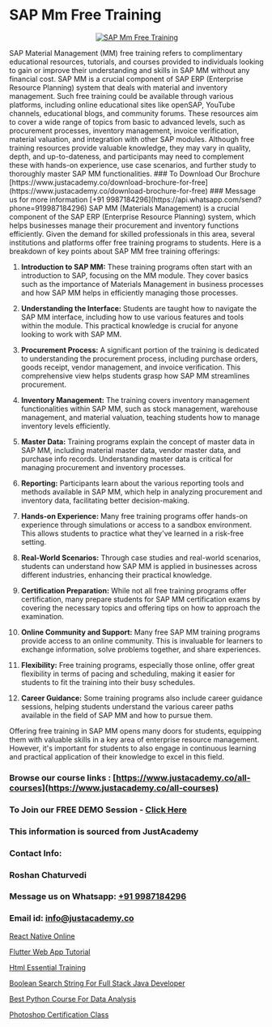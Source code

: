 # SAP Mm Free Training

<p align="center">
  <a href="https://justacademy.co/course-detail/sap-mm-training">
    <img src="https://justacademy.co/storage2/course_image/1709190408_course_image.webp" alt="SAP Mm Free Training">
  </a>
</p>
SAP Material Management (MM) free training refers to complimentary educational resources, tutorials, and courses provided to individuals looking to gain or improve their understanding and skills in SAP MM without any financial cost. SAP MM is a crucial component of SAP ERP (Enterprise Resource Planning) system that deals with material and inventory management. Such free training could be available through various platforms, including online educational sites like openSAP, YouTube channels, educational blogs, and community forums. These resources aim to cover a wide range of topics from basic to advanced levels, such as procurement processes, inventory management, invoice verification, material valuation, and integration with other SAP modules. Although free training resources provide valuable knowledge, they may vary in quality, depth, and up-to-dateness, and participants may need to complement these with hands-on experience, use case scenarios, and further study to thoroughly master SAP MM functionalities.
### To Download Our Brochure [https://www.justacademy.co/download-brochure-for-free](https://www.justacademy.co/download-brochure-for-free)
### Message us for more information [+91 9987184296](https://api.whatsapp.com/send?phone=919987184296)
SAP MM (Materials Management) is a crucial component of the SAP ERP (Enterprise Resource Planning) system, which helps businesses manage their procurement and inventory functions efficiently. Given the demand for skilled professionals in this area, several institutions and platforms offer free training programs to students. Here is a breakdown of key points about SAP MM free training offerings:

1) **Introduction to SAP MM:** These training programs often start with an introduction to SAP, focusing on the MM module. They cover basics such as the importance of Materials Management in business processes and how SAP MM helps in efficiently managing those processes.

2) **Understanding the Interface:** Students are taught how to navigate the SAP MM interface, including how to use various features and tools within the module. This practical knowledge is crucial for anyone looking to work with SAP MM.

3) **Procurement Process:** A significant portion of the training is dedicated to understanding the procurement process, including purchase orders, goods receipt, vendor management, and invoice verification. This comprehensive view helps students grasp how SAP MM streamlines procurement.

4) **Inventory Management:** The training covers inventory management functionalities within SAP MM, such as stock management, warehouse management, and material valuation, teaching students how to manage inventory levels efficiently.

5) **Master Data:** Training programs explain the concept of master data in SAP MM, including material master data, vendor master data, and purchase info records. Understanding master data is critical for managing procurement and inventory processes.

6) **Reporting:** Participants learn about the various reporting tools and methods available in SAP MM, which help in analyzing procurement and inventory data, facilitating better decision-making.

7) **Hands-on Experience:** Many free training programs offer hands-on experience through simulations or access to a sandbox environment. This allows students to practice what they've learned in a risk-free setting.

8) **Real-World Scenarios:** Through case studies and real-world scenarios, students can understand how SAP MM is applied in businesses across different industries, enhancing their practical knowledge.

9) **Certification Preparation:** While not all free training programs offer certification, many prepare students for SAP MM certification exams by covering the necessary topics and offering tips on how to approach the examination.

10) **Online Community and Support:** Many free SAP MM training programs provide access to an online community. This is invaluable for learners to exchange information, solve problems together, and share experiences.

11) **Flexibility:** Free training programs, especially those online, offer great flexibility in terms of pacing and scheduling, making it easier for students to fit the training into their busy schedules.

12) **Career Guidance:** Some training programs also include career guidance sessions, helping students understand the various career paths available in the field of SAP MM and how to pursue them.

Offering free training in SAP MM opens many doors for students, equipping them with valuable skills in a key area of enterprise resource management. However, it's important for students to also engage in continuous learning and practical application of their knowledge to excel in this field.

### Browse our course links : [https://www.justacademy.co/all-courses](https://www.justacademy.co/all-courses) 
### To Join our FREE DEMO Session - [Click Here](https://www.justacademy.co/register-for-course-demo)


### This information is sourced from JustAcademy
### Contact Info:
### Roshan Chaturvedi
### Message us on Whatsapp: [+91 9987184296](https://api.whatsapp.com/send?phone=919987184296)
### Email id: [info@justacademy.co](mailto:info@justacademy.co)
                
[React Native Online](https://www.linkedin.com/pulse/react-native-online-justacademyderby-mvsje?trackingId=vLog%2FYIXRSVdUwoQBebT9Q%3D%3D&lipi=urn%3Ali%3Apage%3Ad_flagship3_company_admin%3BkRT1kc0YQHOTvx7WftmAwA%3D%3D)

[Flutter Web App Tutorial](https://www.linkedin.com/pulse/flutter-web-app-tutorial-justacademy-delhi-jcosc/)

[Html Essential Training](https://medium.com/@shivamja27/html-essential-training-82d05c81bf39)

[Boolean Search String For Full Stack Java Developer](https://medium.com/@prempja40/boolean-search-string-for-full-stack-java-developer-0f9f23f0e11e)

[Best Python Course For Data Analysis](https://justacademyin.github.io/justacademy/best-python-course-for-data-analysis)

[Photoshop Certification Class](https://justacademyin.github.io/justacademy/photoshop-certification-class)

